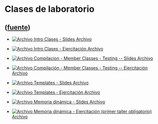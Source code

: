 # Clases de laboratorio
([fuente](https://campus.exactas.uba.ar/course/view.php?id=989&section=6))
---
  - [![Archivo](https://campus.exactas.uba.ar/theme/image.php/magazine/core/1462913092/f/pdf) Intro Clases - Slides Archivo](https://campus.exactas.uba.ar/mod/resource/view.php?id=59977)

  - [![Archivo](https://campus.exactas.uba.ar/theme/image.php/magazine/core/1462913092/f/archive) Intro Clases - Ejercitación  Archivo](https://campus.exactas.uba.ar/mod/resource/view.php?id=59978)

  - [![Archivo](https://campus.exactas.uba.ar/theme/image.php/magazine/core/1462913092/f/pdf) Compilacion - Member Classes - Testing -- Slides Archivo](https://campus.exactas.uba.ar/mod/resource/view.php?id=60292)

  - [![Archivo](https://campus.exactas.uba.ar/theme/image.php/magazine/core/1462913092/f/archive) Compilación - Member Classes - Testing -- Ejercitación Archivo](https://campus.exactas.uba.ar/mod/resource/view.php?id=60294)

  - [![Archivo](https://campus.exactas.uba.ar/theme/image.php/magazine/core/1462913092/f/pdf) Templates - Slides Archivo](https://campus.exactas.uba.ar/mod/resource/view.php?id=60715)

  - [![Archivo](https://campus.exactas.uba.ar/theme/image.php/magazine/core/1462913092/f/archive) Templates - Ejercitación Archivo](https://campus.exactas.uba.ar/mod/resource/view.php?id=60717)

  - [![Archivo](https://campus.exactas.uba.ar/theme/image.php/magazine/core/1462913092/f/pdf) Memoria dinámica - Slides Archivo](https://campus.exactas.uba.ar/mod/resource/view.php?id=61020)

  - [![Archivo](https://campus.exactas.uba.ar/theme/image.php/magazine/core/1462913092/f/archive) Memoria dinámica - Ejercitación (primer taller obligatorio) Archivo](https://campus.exactas.uba.ar/mod/resource/view.php?id=61021)

